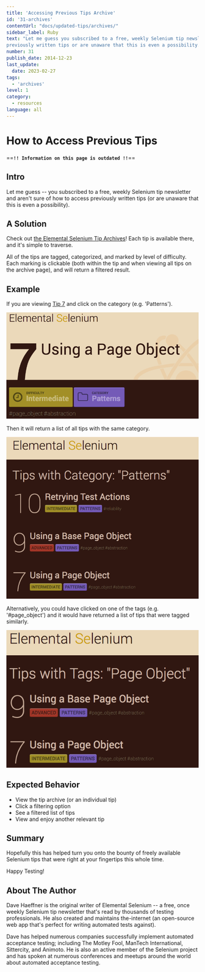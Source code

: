 ```yaml
---
title: 'Accessing Previous Tips Archive'
id: '31-archives'
contentUrl: "docs/updated-tips/archives/"
sidebar_label: Ruby
text: "Let me guess you subscribed to a free, weekly Selenium tip newsletter and aren't sure of how to access
previously written tips or are unaware that this is even a possibility."
number: 31
publish_date: 2014-12-23
last_update:
  date: 2023-02-27
tags:
  - 'archives'
level: 1
category:
  - resources
language: all
---
```


# How to Access Previous Tips

==**`!! Information on this page is outdated !!`**==

## Intro

Let me guess -- you subscribed to a free, weekly Selenium tip newsletter and aren't sure of how to access
previously written tips (or are unaware that this is even a possibility).

## A Solution

Check out [the Elemental Selenium Tip Archives](/docs)! Each tip is available there, and it's simple to traverse.

All of the tips are tagged, categorized, and marked by level of difficulty. Each marking is clickable (both
within the tip and when viewing all tips on the archive page), and will return a filtered result.

## Example

If you are viewing [Tip 7](/docs) and click on the category (e.g. 'Patterns').

![tip 7](./../images/in_tip.png)

Then it will return a list of all tips with the same category.

![category list](./../images/list_category.png)

Alternatively, you could have clicked on one of the tags (e.g. '#page_object') and it would have returned a
list of tips that were tagged similarly.

![tag list](./../images/list_tag.png)

## Expected Behavior

- View the tip archive (or an individual tip)
- Click a filtering option
- See a filtered list of tips
- View and enjoy another relevant tip

## Summary

Hopefully this has helped turn you onto the bounty of freely available Selenium tips that were right at your fingertips this whole time.

Happy Testing!

## About The Author

Dave Haeffner is the original writer of Elemental Selenium -- a free, once weekly Selenium tip newsletter that's read by
thousands of testing professionals. He also created and maintains the-internet (an open-source web app that's perfect
for writing automated tests against).

Dave has helped numerous companies successfully implement automated acceptance testing; including The Motley Fool,
ManTech International, Sittercity, and Animoto. He is also an active member of the Selenium project and has spoken at
numerous conferences and meetups around the world about automated acceptance testing.
